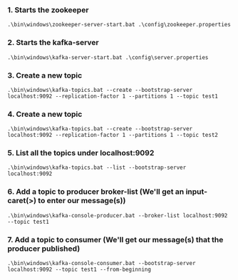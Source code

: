 
### 1. Starts the zookeeper
```
.\bin\windows\zookeeper-server-start.bat .\config\zookeeper.properties
```

### 2. Starts the kafka-server
```
.\bin\windows\kafka-server-start.bat .\config\server.properties
```


### 3. Create a new topic
```
.\bin\windows\kafka-topics.bat --create --bootstrap-server localhost:9092 --replication-factor 1 --partitions 1 --topic test1
```


### 4. Create a new topic
```
.\bin\windows\kafka-topics.bat --create --bootstrap-server localhost:9092 --replication-factor 1 --partitions 1 --topic test2
```


### 5. List all the topics under localhost:9092
```
.\bin\windows\kafka-topics.bat --list --bootstrap-server localhost:9092
```


### 6. Add a topic to producer broker-list (We'll get an input-caret(>) to enter our message(s))
```
.\bin\windows\kafka-console-producer.bat --broker-list localhost:9092 --topic test1
```


### 7. Add a topic to consumer (We'll get our message(s) that the producer published)
```
.\bin\windows\kafka-console-consumer.bat --bootstrap-server localhost:9092 --topic test1 --from-beginning
```
